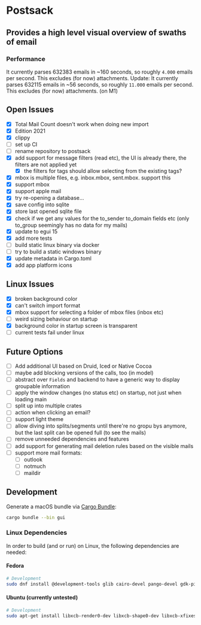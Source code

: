 # Postsack

## Provides a high level visual overview of swaths of email

### Performance

It currently parses 632383 emails in ~160 seconds, so roughly `4.000` emails per second. This excludes (for now) attachments.
Update: It currently parses 632115 emails in ~56 seconds, so roughly `11.000` emails per second. This excludes (for now) attachments. (on M1)


## Open Issues

- [x] Total Mail Count doesn't work when doing new import
- [x] Edition 2021
- [x] clippy
- [ ] set up CI
- [ ] rename repository to postsack
- [x] add support for message filters (read etc), the UI is already there, the filters are not applied yet
  - [x] the filters for tags should allow selecting from the existing tags?
- [x] mbox is multiple files, e.g. inbox.mbox, sent.mbox. support this
- [x] support mbox
- [x] support apple mail
- [x] try re-opening a database...
- [x] save config into sqlite
- [x] store last opened sqlite file
- [x] check if we get any values for the to_sender to_domain fields etc (only to_group seemingly has no data for my mails)
- [x] update to egui 15
- [x] add more tests
- [ ] build static linux binary via docker
- [ ] try to build a static windows binary
- [x] update metadata in Cargo.toml
- [x] add app platform icons

## Linux Issues

- [x] broken background color
- [x] can't switch import format
- [x] mbox support for selecting a folder of mbox files (inbox etc)
- [ ] weird sizing behaviour on startup
- [x] background color in startup screen is transparent
- [ ] current tests fail under linux

## Future Options

- [ ] Add additional UI based on Druid, Iced or Native Cocoa
- [ ] maybe add blocking versions of the calls, too (in model)
- [ ] abstract over `Fields` and backend to have a generic way to display groupable information
- [ ] apply the window changes (no status etc) on startup, not just when loading main
- [ ] split up into multiple crates
- [ ] action when clicking an email?
- [ ] support light theme
- [ ] allow diving into splits/segments until there're no gropu bys anymore, but the last split can be opened full (to see the mails)
- [ ] remove unneeded dependencies and features
- [ ] add support for generating mail deletion rules based on the visible mails
- [ ] support more mail formats:
  - [ ] outlook
  - [ ] notmuch
  - [ ] maildir

## Development

Generate a macOS bundle via [Cargo Bundle](https://github.com/burtonageo/cargo-bundle):

``` sh
cargo bundle --bin gui
```

### Linux Dependencies

In order to build (and or run) on Linux, the following dependencies are needed:

#### Fedora

``` sh
# Development
sudo dnf install @development-tools glib cairo-devel pango-devel gdk-pixbux2-devel atk-devel gtk3 gtk3-devel libsqlite3x-devel
```

#### Ubuntu (currently untested)


``` sh
# Development
sudo apt-get install libxcb-render0-dev libxcb-shape0-dev libxcb-xfixes0-dev libspeechd-dev libxkbcommon-dev libssl-dev libsqlite3-dev
```



